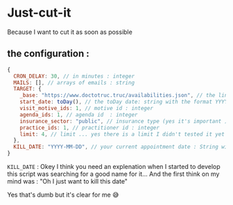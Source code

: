# Just-cut-it

Because I want to cut it as soon as possible

## the configuration :

```JavaScript
{
  CRON_DELAY: 30, // in minutes : integer
  MAILS: [], // arrays of emails : string
  TARGET: {
    _base: "https://www.doctotruc.truc/availabilities.json", // the link to docto truc  : string
    start_date: toDay(), // the toDay date: string with the format YYYY-MM-DD
    visit_motive_ids: 1, // motive id : integer
    agenda_ids: 1, // agenda id  : integer
    insurance_sector: "public", // insurance type (yes it's important ) : string
    practice_ids: 1, // practitioner id : integer
    limit: 4, // limit ... yes there is a limit I didn't tested it yet : integer
  },
  KILL_DATE: "YYYY-MM-DD", // your current appointment date : String with the format YYYY-MM-DD
}
```

`KILL_DATE` : Okey I think you need an explenation when I started to develop this script was searching for a good name for it... And the first think on my mind was : "Oh I just want to kill this date"

Yes that's dumb but it's clear for me 😅

